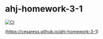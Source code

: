 # ahj-homework-3-1
[![CI](https://github.com/Cesaress/ahj-homework-3-1/actions/workflows/main.yml/badge.svg)](https://ci.appveyor.com/project/Cesaress/ahj-homework-3-1)

(https://cesaress.github.io/ahj-homework-3-1)
